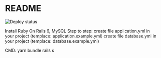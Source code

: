 # README
![Deploy status](http://uetbc.xyz:8888/DefaultCollection/_apis/public/Release/badge/82f8074d-09e4-4f24-9469-65350881d1d6/1/1)

Install Ruby On Rails 6, MySQL
Step to step:
create file application.yml in your project (templace: application.example.yml)
create file database.yml in your project (templace: database.example.yml)

CMD:
yarn
bundle
rails s
